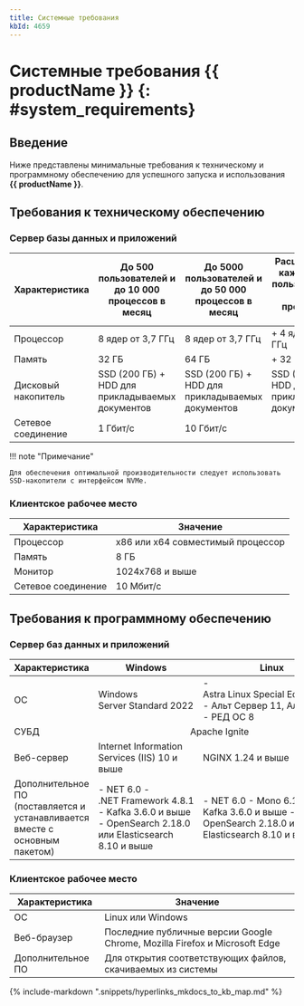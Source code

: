 ```yaml
---
title: Системные требования
kbId: 4659
---
```


# Системные требования {{ productName }} {: #system_requirements}

## Введение

Ниже представлены минимальные требования к техническому и программному обеспечению для успешного запуска и использования **{{ productName }}**.

## Требования к техническому обеспечению

### Сервер базы данных и приложений

| Характеристика | До 500 пользователей и до 10 000 процессов в месяц | До 5000 пользователей и до 50 000 процессов в месяц | Расширение на каждые 4000 пользователей и 30 000 процессов в месяц |
| --- | --- | --- | --- |
| Процессор | 8 ядер от 3,7 ГГц | 8 ядер от 3,7 ГГц | + 4 ядра от 3,7 ГГц |
| Память | 32 ГБ | 64 ГБ | + 32 ГБ |
| Дисковый накопитель | SSD (200 ГБ) + HDD для прикладываемых документов | SSD (200 ГБ) + HDD для прикладываемых документов | SSD (200 ГБ) + HDD для прикладываемых документов |
| Сетевое соединение | 1 Гбит/с | 10 Гбит/с |  |

!!! note "Примечание"

    Для обеспечения оптимальной производительности следует использовать SSD-накопители с интерфейсом NVMe.

### Клиентское рабочее место

| Характеристика | Значение                          |
| ------------------ | --------------------------------- |
| Процессор          | x86 или x64 совместимый процессор |
| Память             | 8 ГБ                              |
| Монитор            | 1024x768 и выше                   |
| Сетевое соединение | 10 Мбит/с                         |

## Требования к программному обеспечению

### Сервер баз данных и приложений

<table markdown="block">
<thead>
<tr>
<th>Характеристика</th>
<th>Windows</th>
<th>Linux</th>
</tr>
</thead>
<tbody markdown="block">
<tr markdown="block">
<td>ОС</td>
<td>Windows Server Standard 2022</td>
<td markdown="block">
- Astra Linux Special Edition 1.7.5
- Альт Сервер 11, Альт СП 11
- РЕД ОС 8</td>
</tr>
<tr>
<td>СУБД</td>
<td colspan=2 style="text-align: center;">Apache Ignite</td>
</tr>
<tr>
<td>Веб-сервер</td>
<td>Internet Information Services (IIS) 10 и выше</td>
<td>NGINX 1.24 и выше</td>
</tr>
<tr markdown="block">
<td>Дополнительное ПО (поставляется и устанавливается вместе с основным пакетом)</td>
<td markdown="block">
- NET 6.0
- .NET Framework 4.8.1
- Kafka 3.6.0 и выше
- OpenSearch 2.18.0 или Elasticsearch 8.10 и выше</td>
<td markdown="block">
- NET 6.0
- Mono 6.12
- Kafka 3.6.0 и выше
- OpenSearch 2.18.0 или Elasticsearch 8.10 и выше</td>
</tr>
</tbody>
</table>

### Клиентское рабочее место

| Характеристика | Значение                                                                   |
| ------------------ | -------------------------------------------------------------------------- |
| ОС                 | Linux или Windows                                                          |
| Веб-браузер        | Последние публичные версии Google Chrome, Mozilla Firefox и Microsoft Edge |
| Дополнительное ПО  | Для открытия соответствующих файлов, скачиваемых из системы                |

{% include-markdown ".snippets/hyperlinks_mkdocs_to_kb_map.md" %}